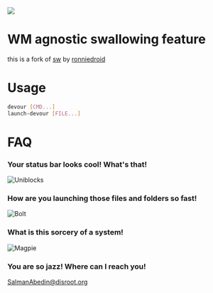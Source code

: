 ![](demo/preview.gif)

# WM agnostic swallowing feature
this is a fork of
[sw](https://github.com/ronniedroid/.dotfiles/blob/master/Scripts/sw) by
[ronniedroid](https://github.com/ronniedroid)

# Usage
```sh
devour [CMD...]
launch-devour [FILE...]
```
# FAQ
### Your status bar looks cool! What's that!
![Uniblocks](https://github.com/salman-abedin/uniblocks)
### How are you launching those files and folders so fast!
![Bolt](https://github.com/salman-abedin/bolt)
### What is this sorcery of a system!
![Magpie](https://github.com/salman-abedin/magpie)
### You are so jazz! Where can I reach you!
SalmanAbedin@disroot.org

